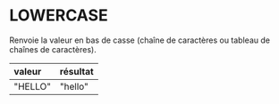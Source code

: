 # LOWERCASE

Renvoie la valeur en bas de casse \(chaîne de caractères ou tableau de chaînes de caractères\).

| valeur | résultat |
| :--- | :--- |
| "HELLO" | "hello" |

